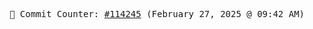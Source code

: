 <p align="center">
    <samp>
        📮 Commit Counter: <a href="https://github.com/Javascript-void0/Javascript-void0/commits/main">#114245</a> (February 27, 2025 @ 09:42 AM)
    </samp>
</p>